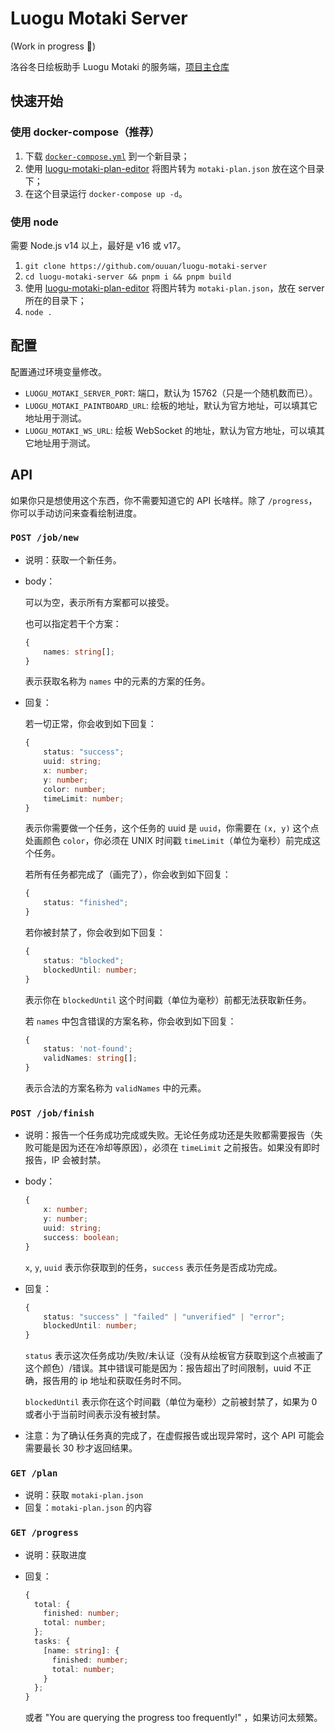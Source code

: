 # Luogu Motaki Server

(Work in progress :construction:)

洛谷冬日绘板助手 Luogu Motaki 的服务端，[项目主仓库](https://github.com/ouuan/luogu-motaki)

## 快速开始

### 使用 docker-compose（推荐）

1.  下载 [`docker-compose.yml`](docker-compose.yml) 到一个新目录；
2.  使用 [luogu-motaki-plan-editor](https://github.com/ouuan/luogu-motaki-plan-editor) 将图片转为 `motaki-plan.json` 放在这个目录下；
3.  在这个目录运行 `docker-compose up -d`。

### 使用 node

需要 Node.js v14 以上，最好是 v16 或 v17。

1.  `git clone https://github.com/ouuan/luogu-motaki-server`
2.  `cd luogu-motaki-server && pnpm i && pnpm build`
3.  使用 [luogu-motaki-plan-editor](https://github.com/ouuan/luogu-motaki-plan-editor) 将图片转为 `motaki-plan.json`，放在 server 所在的目录下；
4.  `node .`

## 配置

配置通过环境变量修改。

-   `LUOGU_MOTAKI_SERVER_PORT`: 端口，默认为 15762（只是一个随机数而已）。
-   `LUOGU_MOTAKI_PAINTBOARD_URL`: 绘板的地址，默认为官方地址，可以填其它地址用于测试。
-   `LUOGU_MOTAKI_WS_URL`: 绘板 WebSocket 的地址，默认为官方地址，可以填其它地址用于测试。

## API

如果你只是想使用这个东西，你不需要知道它的 API 长啥样。除了 `/progress`，你可以手动访问来查看绘制进度。

### `POST /job/new`

-   说明：获取一个新任务。

-   body：

    可以为空，表示所有方案都可以接受。

    也可以指定若干个方案：

    ```typescript
    {
        names: string[];
    }
    ```

    表示获取名称为 `names` 中的元素的方案的任务。

-   回复：

    若一切正常，你会收到如下回复：

    ```typescript
    {
        status: "success";
        uuid: string;
        x: number;
        y: number;
        color: number;
        timeLimit: number;
    }
    ```

    表示你需要做一个任务，这个任务的 uuid 是 `uuid`，你需要在 `(x, y)` 这个点处画颜色 `color`，你必须在 UNIX 时间戳 `timeLimit`（单位为毫秒）前完成这个任务。

    若所有任务都完成了（画完了），你会收到如下回复：

    ```typescript
    {
        status: "finished";
    }
    ```

    若你被封禁了，你会收到如下回复：

    ```typescript
    {
        status: "blocked";
        blockedUntil: number;
    }
    ```

    表示你在 `blockedUntil` 这个时间戳（单位为毫秒）前都无法获取新任务。

    若 `names` 中包含错误的方案名称，你会收到如下回复：

    ```typescript
    {
        status: 'not-found';
        validNames: string[];
    }
    ```

    表示合法的方案名称为 `validNames` 中的元素。

### `POST /job/finish`

-   说明：报告一个任务成功完成或失败。无论任务成功还是失败都需要报告（失败可能是因为还在冷却等原因），必须在 `timeLimit` 之前报告。如果没有即时报告，IP 会被封禁。

-   body：

    ```typescript
    {
        x: number;
        y: number;
        uuid: string;
        success: boolean;
    }
    ```

    `x`, `y`, `uuid` 表示你获取到的任务，`success` 表示任务是否成功完成。

-   回复：

    ```typescript
    {
        status: "success" | "failed" | "unverified" | "error";
        blockedUntil: number;
    }
    ```

    `status` 表示这次任务成功/失败/未认证（没有从绘板官方获取到这个点被画了这个颜色）/错误。其中错误可能是因为：报告超出了时间限制，uuid 不正确，报告用的 ip 地址和获取任务时不同。

    `blockedUntil` 表示你在这个时间戳（单位为毫秒）之前被封禁了，如果为 0 或者小于当前时间表示没有被封禁。

-   注意：为了确认任务真的完成了，在虚假报告或出现异常时，这个 API 可能会需要最长 30 秒才返回结果。

### `GET /plan`

-   说明：获取 `motaki-plan.json`
-   回复：`motaki-plan.json` 的内容

### `GET /progress`

-   说明：获取进度
-   回复：

    ```typescript
    {
      total: {
        finished: number;
        total: number;
      };
      tasks: {
        [name: string]: {
          finished: number;
          total: number;
        }
      };
    }
    ```

    或者 "You are querying the progress too frequently!" ，如果访问太频繁。
